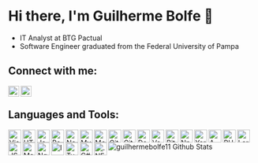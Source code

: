 # Hi there, I'm Guilherme Bolfe 👋

* IT Analyst at BTG Pactual
* Software Engineer graduated from the Federal University of Pampa

## Connect with me:

[<img align="left" alt="LinkedIn" width="22px" src="https://cdn.jsdelivr.net/npm/simple-icons@v3/icons/linkedin.svg" />][linkedin]
[<img align="left" alt="Mail" width="22px" src="https://cdn.jsdelivr.net/npm/simple-icons@3.3.0/icons/gmail.svg" />][mail]

<br/>

## Languages and Tools:

<img align="left" alt="Visual Studio Code" width="26px" src="https://cdn.jsdelivr.net/npm/simple-icons@3.3.0/icons/visualstudiocode.svg" />
<img align="left" alt="HTML5" width="26px" src="https://cdn.jsdelivr.net/npm/simple-icons@3.3.0/icons/html5.svg" />
<img align="left" alt="JavaScript" width="26px" src="https://cdn.jsdelivr.net/npm/simple-icons@3.3.0/icons/javascript.svg" />
<img align="left" alt="React" width="26px" src="https://cdn.jsdelivr.net/npm/simple-icons@3.3.0/icons/react.svg" />
<img align="left" alt="Node.js" width="26px" src="https://cdn.jsdelivr.net/npm/simple-icons@3.3.0/icons/node-dot-js.svg" /
<img align="left" alt="Postgres" width="26px" src="https://cdn.jsdelivr.net/npm/simple-icons@3.3.0/icons/postgresql.svg" />
<img align="left" alt="MySQL" width="26px" src="https://cdn.jsdelivr.net/npm/simple-icons@3.3.0/icons/mysql.svg" />
<img align="left" alt="MongoDB" width="26px" src="https://cdn.jsdelivr.net/npm/simple-icons@3.3.0/icons/mongodb.svg" />
<img align="left" alt="Git" width="26px" src="https://cdn.jsdelivr.net/npm/simple-icons@3.3.0/icons/git.svg" />
<img align="left" alt="GitHub" width="26px" src="https://cdn.jsdelivr.net/npm/simple-icons@3.3.0/icons/github.svg" />
<img align="left" alt="Docker" width="26px" src="https://cdn.jsdelivr.net/npm/simple-icons@3.3.0/icons/docker.svg" />
<img align="left" alt="Vagrant" width="26px" src="https://cdn.jsdelivr.net/npm/simple-icons@3.3.0/icons/vagrant.svg" />
<img align="left" alt="Bitbucket" width="26px" src="https://cdn.jsdelivr.net/npm/simple-icons@3.3.0/icons/bitbucket.svg" />
<img align="left" alt="Npm" width="26px" src="https://cdn.jsdelivr.net/npm/simple-icons@3.3.0/icons/npm.svg" />
<img align="left" alt="Yarn" width="26px" src="https://cdn.jsdelivr.net/npm/simple-icons@3.3.0/icons/yarn.svg" />
<img align="left" alt="AWS" width="26px" src="https://cdn.jsdelivr.net/npm/simple-icons@3.3.0/icons/amazonaws.svg" />
<img align="left" alt="PHP" width="26px" src="https://cdn.jsdelivr.net/npm/simple-icons@3.3.0/icons/php.svg" />
<img align="left" alt="Laravel" width="26px" src="https://cdn.jsdelivr.net/npm/simple-icons@3.3.0/icons/laravel.svg" />
<img align="left" alt="JSON Web Token" width="26px" src="https://cdn.jsdelivr.net/npm/simple-icons@3.3.0/icons/jsonwebtokens.svg" />
<img align="left" alt="Material UI" width="26px" src="https://cdn.jsdelivr.net/npm/simple-icons@3.3.0/icons/material-ui.svg" />
<img align="left" alt="Ngnix" width="26px" src="https://cdn.jsdelivr.net/npm/simple-icons@3.3.0/icons/nginx.svg" />
<img align="left" alt="Insomnia" width="26px" src="https://cdn.jsdelivr.net/npm/simple-icons@3.3.0/icons/insomnia.svg" />
<img align="left" alt="Typescript" width="26px" src="https://cdn.jsdelivr.net/npm/simple-icons@3.3.0/icons/typescript.svg" />
<img align="left" alt="C#" width="26px" src="https://cdn.jsdelivr.net/npm/simple-icons@3.3.0/icons/csharp.svg" />
<img align="left" alt=".NET" width="26px" src="https://cdn.jsdelivr.net/npm/simple-icons@3.3.0/icons/dot-net.svg" />

<br/>

<img align="left" alt="guilhermebolfe11 Github Stats" src="https://github-readme-stats.vercel.app/api?username=guilhermebolfe11&show_icons=true" />


[linkedin]: https://www.linkedin.com/in/guilherme-bolfe/
[mail]: mailto:bolfeguilherme@gmail.com
